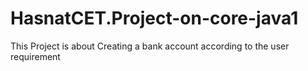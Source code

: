 # HasnatCET.Project-on-core-java1
This Project is about Creating a bank account according to the user requirement
